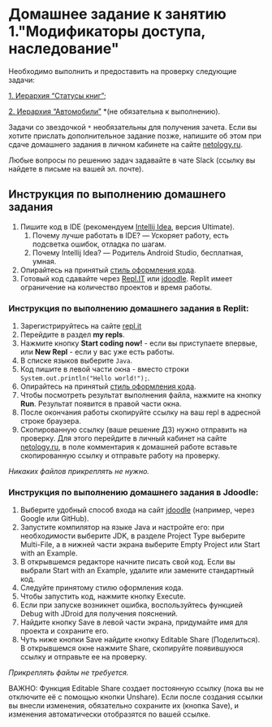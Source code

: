 # Домашнее задание к занятию 1."Модификаторы доступа, наследование"

Необходимо выполнить и предоставить на проверку следующие задачи:

[1.	Иерархия “Статусы книг”](3.1.1);	

[2.	Иерархия “Автомобили”](3.1.3)  *(не обязательна к выполнению).

Задачи со звездочкой `*` необязательны для получения зачета.
Если вы хотите прислать дополнительное задание позже, напишите об этом при сдаче домашнего задания в личном кабинете на сайте [netology.ru](https://netology.ru).

Любые вопросы по решению задач задавайте в чате Slack (ссылку вы найдете в письме на вашей эл. почте).

## Инструкция по выполнению домашнего задания

1. Пишите код в IDE (рекомендуем [Intellij Idea](https://www.jetbrains.com/idea/download/), версия Ultimate).
    1. Почему лучше работать в IDE? — Ускоряет работу, есть подсветка ошибок, отладка по шагам.
    1. Почему Intellij Idea? — Родитель Android Studio, бесплатная, умная.
2. Опирайтесь на принятый [стиль оформления кода](https://github.com/netology-code/codestyle/blob/master/java/README.md).
3. Готовый код сдавайте через [Repl.IT](http://repl.it/) или [jdoodle](https://www.jdoodle.com/). Replit имеет ограничение на количество проектов и время работы. 

### Инструкция по выполнению домашнего задания в Replit:

1. Зарегистрируйтесь на сайте [repl.it](http://repl.it/)
2. Перейдите в раздел **my repls**.
3. Нажмите кнопку **Start coding now!** - если вы приступаете впервые, или **New Repl** - если у вас уже есть работы.
4. В списке языков выберите `Java`.
5. Код пишите в левой части окна - вместо строки `System.out.println("Hello world!");`.
6. Опирайтесь на принятый [стиль оформления кода](https://github.com/netology-code/codestyle/blob/master/java/README.md).
7. Чтобы посмотреть результат выполнения файла, нажмите на кнопку **Run**. Результат появится в правой части окна.
8. После окончания работы скопируйте ссылку на ваш repl в адресной строке браузера.
9. Скопированную ссылку (ваше решение ДЗ) нужно отправить на проверку. Для этого перейдите в личный кабинет на сайте [netology.ru](http://netology.ru/), в поле комментария к домашней работе вставьте скопированную ссылку и отправьте работу на проверку.

*Никаких файлов прикреплять не нужно.*

### Инструкция по выполнению домашнего задания в Jdoodle:

1. Выберите удобный способ входа на сайт [jdoodle](https://www.jdoodle.com/) (например, через Google или GitHub).  
2. Запустите компилятор на языке Java и настройте его: при необходимости выберите JDK, в разделе Project Type выберите Multi-File, а в нижней части экрана выберите  Empty Project или Start with an Example.  
3. В открывшемся редакторе начните писать свой код. Если вы выбрали Start with an Example, удалите или замените стандартный код.  
4. Следуйте принятому стилю оформления кода.  
5. Чтобы запустить код, нажмите кнопку Execute.  
6. Если при запуске возникнет ошибка, воспользуйтесь функцией Debug with JDroid для получения пояснений.  
7. Найдите кнопку Save в левой части экрана, придумайте имя для проекта и сохраните его.  
8. Чуть ниже кнопки Save найдите кнопку Editable Share (Поделиться). В открывшемся окне нажмите Share, скопируйте появившуюся ссылку и отправьте ее на проверку.  

*Прикреплять файлы не требуется.*
  
ВАЖНО: Функция Editable Share создает постоянную ссылку (пока вы не отключите её с помощью кнопки Unshare). Если после создания ссылки вы внесли изменения, обязательно сохраните их (кнопка Save), и изменения автоматически отобразятся по вашей ссылке.
